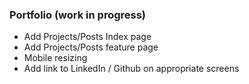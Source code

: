 ### Portfolio (work in progress)

- Add Projects/Posts Index page
- Add Projects/Posts feature page
- Mobile resizing
- Add link to LinkedIn / Github on appropriate screens
